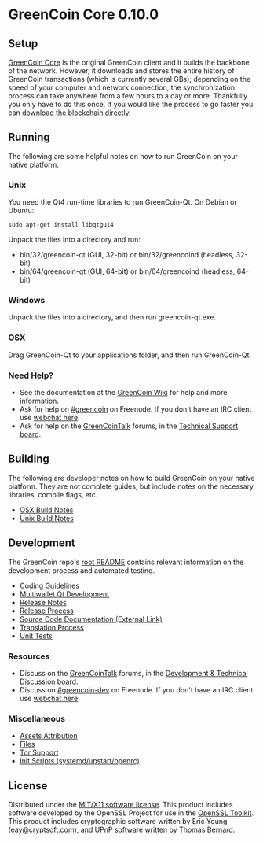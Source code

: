 GreenCoin Core 0.10.0
=====================

Setup
---------------------
[GreenCoin Core](http://greencoin.org/en/download) is the original GreenCoin client and it builds the backbone of the network. However, it downloads and stores the entire history of GreenCoin transactions (which is currently several GBs); depending on the speed of your computer and network connection, the synchronization process can take anywhere from a few hours to a day or more. Thankfully you only have to do this once. If you would like the process to go faster you can [download the blockchain directly](bootstrap.md).

Running
---------------------
The following are some helpful notes on how to run GreenCoin on your native platform. 

### Unix

You need the Qt4 run-time libraries to run GreenCoin-Qt. On Debian or Ubuntu:

	sudo apt-get install libqtgui4

Unpack the files into a directory and run:

- bin/32/greencoin-qt (GUI, 32-bit) or bin/32/greencoind (headless, 32-bit)
- bin/64/greencoin-qt (GUI, 64-bit) or bin/64/greencoind (headless, 64-bit)



### Windows

Unpack the files into a directory, and then run greencoin-qt.exe.

### OSX

Drag GreenCoin-Qt to your applications folder, and then run GreenCoin-Qt.

### Need Help?

* See the documentation at the [GreenCoin Wiki](https://en.greencoin.it/wiki/Main_Page)
for help and more information.
* Ask for help on [#greencoin](http://webchat.freenode.net?channels=greencoin) on Freenode. If you don't have an IRC client use [webchat here](http://webchat.freenode.net?channels=greencoin).
* Ask for help on the [GreenCoinTalk](https://greencointalk.org/) forums, in the [Technical Support board](https://greencointalk.org/index.php?board=4.0).

Building
---------------------
The following are developer notes on how to build GreenCoin on your native platform. They are not complete guides, but include notes on the necessary libraries, compile flags, etc.

- [OSX Build Notes](build-osx.md)
- [Unix Build Notes](build-unix.md)

Development
---------------------
The GreenCoin repo's [root README](https://github.com/greencoin/greencoin/blob/master/README.md) contains relevant information on the development process and automated testing.

- [Coding Guidelines](coding.md)
- [Multiwallet Qt Development](multiwallet-qt.md)
- [Release Notes](release-notes.md)
- [Release Process](release-process.md)
- [Source Code Documentation (External Link)](https://dev.visucore.com/greencoin/doxygen/)
- [Translation Process](translation_process.md)
- [Unit Tests](unit-tests.md)

### Resources
* Discuss on the [GreenCoinTalk](https://greencointalk.org/) forums, in the [Development & Technical Discussion board](https://greencointalk.org/index.php?board=6.0).
* Discuss on [#greencoin-dev](http://webchat.freenode.net/?channels=greencoin) on Freenode. If you don't have an IRC client use [webchat here](http://webchat.freenode.net/?channels=greencoin-dev).

### Miscellaneous
- [Assets Attribution](assets-attribution.md)
- [Files](files.md)
- [Tor Support](tor.md)
- [Init Scripts (systemd/upstart/openrc)](init.md)

License
---------------------
Distributed under the [MIT/X11 software license](http://www.opensource.org/licenses/mit-license.php).
This product includes software developed by the OpenSSL Project for use in the [OpenSSL Toolkit](https://www.openssl.org/). This product includes
cryptographic software written by Eric Young ([eay@cryptsoft.com](mailto:eay@cryptsoft.com)), and UPnP software written by Thomas Bernard.
